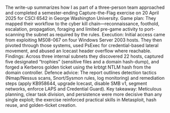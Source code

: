 The write-up summarizes how I as part of a three-person team approached and completed a semester-ending Capture-the-Flag exercise on 20 April 2025 for CSCI 6542 in George Washington University.
Game plan: They mapped their workflow to the cyber kill chain—reconnaissance, foothold, escalation, propagation, foraging and limited pre-game activity to port-scanning the subnet as required by the rules.
Execution: Initial access came from exploiting MS08-067 on four Windows Server 2003 hosts. They then pivoted through those systems, used PsExec for credential-based lateral movement, and abused an Icecast header overflow where reachable.
Findings: Across three internal subnets they discovered 22 hosts, captured five designated “trophies” (sensitive files and a domain hash-dump), and forged a Kerberos golden ticket using the krbtgt NTLM hash from the domain controller.
Defence advice: The report outlines detection tactics (Nmap/Nessus scans, Snort/Sysmon rules, log monitoring) and remediation steps (apply KB958644, upgrade Icecast, disable SMB v1, segment networks, enforce LAPS and Credential Guard).
Key takeaway: Meticulous planning, clear task division, and persistence were more decisive than any single exploit; the exercise reinforced practical skills in Metasploit, hash reuse, and golden-ticket creation.
